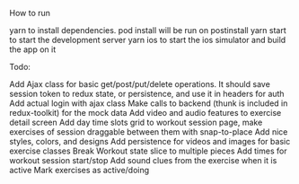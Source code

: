 How to run

yarn to install dependencies. pod install will be run on postinstall
yarn start to start the development server
yarn ios to start the ios simulator and build the app on it

Todo:

Add Ajax class for basic get/post/put/delete operations. It should save session token to redux state, or persistence, and use it in headers for auth
Add actual login with ajax class
Make calls to backend (thunk is included in redux-toolkit) for the mock data
Add video and audio features to exercise detail screen
Add day time slots grid to workout session page, make exercises of session draggable between them with snap-to-place
Add nice styles, colors, and designs
Add persistence for videos and images for basic exercise classes
Break Workout state slice to multiple pieces
Add times for workout session start/stop
Add sound clues from the exercise when it is active
Mark exercises as active/doing